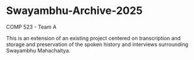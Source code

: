 # Swayambhu-Archive-2025
COMP 523 - Team A

This is an extension of an existing project centered on transcription and storage and preservation of the spoken history and interviews surrounding Swayambhu Mahachaitya.
